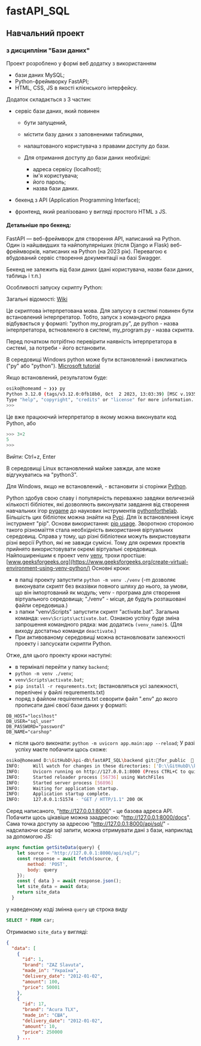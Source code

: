 # fastAPI_SQL

## Навчальний проект 

### з дисципліни "Бази даних"

Проект розроблено у формі веб додатку з використанням  
 - бази даних MySQL;
 - Python-фреймворку FastAPI;
 - HTML, CSS, JS в якості клієнського інтерфейсу.

Додаток складається з 3 частин:

-   сервіс бази даних, який повинен
    - бути запущений, 
    - містити базу даних з заповненими таблицями,
    - налаштованого користувача з правами доступу до бази.

    - Для отримання доступу до бази даних необхідні:
        - адреса сервісу (localhost);
        - ім'я користувача;
        - його пароль;
        - назва бази даних.

- бекенд з API (Application Programming Interface);
- фронтенд, який реалізовано у вигляді простого HTML з JS.

#### Детальніше про бекенд:

FastAPI — веб-фреймворк для створення API, написаний на Python. Один із найшвидших та найпопулярніших 
(після Django и Flask) веб-фреймворків, написаних на Python (на 2023 рік).
Перевагою є вбудований сервіс створення документації на базі Swagger.

Бекенд не залежить від бази даних (дані користувача, назви бази даних, таблиць і т.п.)

Особливості запуску скрипту Python:

Загальні відомості: [Wiki](https://uk.wikipedia.org/wiki/Python)

Це скриптова інтерпретована мова. Для запуску в системі повинен бути встановлений інтерпретатор. Тобто,
запуск з командного рядка відбувається у форматі: "python my_program.py", де python - назва інтерпретатора, 
встновленого в системі, my_program.py - назва скрипта.

Перед початком потрібтно перевірити наявність інтерпретатора в системі, за потреби - його встановити.

В середовищі Windows python може бути встановлений і викликатись ("py" або "python").
[Microsoft tutorial](https://learn.microsoft.com/en-us/windows/python/beginners#hello-world-tutorial-for-some-python-basics)

Якщо встановлений, результатом буде:
```bash
osiko@homeamd ~ ❯❯❯ py
Python 3.12.0 (tags/v3.12.0:0fb18b0, Oct  2 2023, 13:03:39) [MSC v.1935 64 bit (AMD64)] on win32
Type "help", "copyright", "credits" or "license" for more information.
>>>
```
Це вже працюючий інтерпретатор в якому можна виконувати код Python, або
```python
>>> 3+2
5
>>>
```
Вийти: Ctrl+z, Enter

В середовищі Linux встановлений майже завжди, але може відгукуватись на "python3".

Для Windows, якщо не встановлений, - встановити зі сторінки [Python](https://www.python.org/downloads/).

Python здобув свою славу і популярність переважно завдяки величезній кількості бібліотек, 
які дозволяють виконувати завдання від створення навчальних ігор [pygame](https://www.pygame.org/docs/) 
до наукових інструментів [pythonforthelab](https://pythonforthelab.com/).
Більшість цих бібліотек можна знайти на [Pypi](https://pypi.org/). Для їх встановлення існує інстурмент "pip".
Основи використання: [pip usage](https://pip.pypa.io/en/stable/user_guide/).
Зворотною стороною такого різномаїття стала необхідність використання віртуальних середовищ. Справа у тому, 
що різні бібліотеки можуть викристовувати різні версії Python, які не завжди сумісні. Тому для окремих 
проектів прийнято використовувати окремі віртуальні середовища.
Найпоширенішим  є проект venv [venv](https://docs.python.org/3/library/venv.html), 
трохи простіше: [www.geeksforgeeks.org](https://www.geeksforgeeks.org/create-virtual-environment-using-venv-python/)
Основні кроки:
- в папці проекту запустити ```python -m venv ./venv``` (-m дозволяє виконувати скрипт без вказівки повного шляху 
до нього, за умови, що він імпортований як модуль; venv - програма для створення віртуального середовища; 
"./venv" - місце, де будуть розташовані файли середовиша.)
- з папки "venv\Scripts" запустити скрипт "activate.bat". Загальна команда: ```venv\Scripts\activate.bat```.
Ознакою успіху буде зміна запрошення командного рядка: має додатись ```(venv_name)$```. 
(Для виходу достатньо команди ```deactivate```.)
- При активованому середовищі можна встановлювати залежності проекту і запсускати скрипти Python.

Отже, для цього проекту кроки наступні:
- в терміналі перейти у папку ```backend```;
- ```python -m venv ./venv```;
- ```venv\Scripts\activate.bat```;
- ```pip install -r requrements.txt```; (встановляться усі залежності, перелічені у файлі requrements.txt)
- поряд з файлом requirements.txt севорити файл ".env" до якого прописати дані своєї бази даних у форматі:
```dotenv
DB_HOST="locslhost"
DB_USER="sql_user"
DB_PASSWORD="password"
DB_NAME="carshop"
```
- після цього виконати: ```python -m uvicorn app.main:app --reload```; 
У разі успіху маєте побачити щось схоже:
```bash
osiko@homeamd D:\GitHubD\kpi-db\fastAPI_SQL\backend git:for_public   backend 3.11.4 ❯❯❯ python -m uvicorn app.main:app --reload 
INFO:     Will watch for changes in these directories: ['D:\\GitHubD\\kpi-db\\fastAPI_SQL\\backend']
INFO:     Uvicorn running on http://127.0.0.1:8000 (Press CTRL+C to quit)
INFO:     Started reloader process [56736] using WatchFiles
INFO:     Started server process [56896]
INFO:     Waiting for application startup.
INFO:     Application startup complete.
INFO:     127.0.0.1:51574 - "GET / HTTP/1.1" 200 OK
```
Серед написаного, "http://127.0.0.1:8000" - це базова адреса API. Побачити щось цікавіше можна заадресою:
"http://127.0.0.1:8000/docs". Сама точка доступу за адресою "http://127.0.0.1:8000/api/sql/"  - надсилаючи 
сюди sql запити, можна отримувати дані з бази, наприклад за допомогою JS:
```javascript
async function getSiteData(query) {
    let source = "http://127.0.0.1:8000/api/sql/";
    const response = await fetch(source, {
        method: 'POST',
        body: query
    });
    const { data } = await response.json();
    let site_data = await data;
    return site_data
  }
```
у наведеному коді змінна ```query``` це строка виду 
```sql 
SELECT * FROM car;
```
Отримаємо ```site_data```  у вигляді:
```json
{
  "data": [
    {
      "id": 1,
      "brand": "ZAZ Slavuta",
      "made_in": "Україна",
      "delivery_date": "2012-01-02",
      "amount": 100,
      "price": 50001
    },
    {
      "id": 17,
      "brand": "Acura TLX",
      "made_in": "США",
      "delivery_date": "2012-01-02",
      "amount": 10,
      "price": 250000
    } ...
```